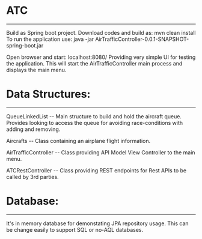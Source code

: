 # ATC
--------
Build as Spring boot project.
Download codes and build as:   mvn clean install
To run the application use:    java -jar AirTrafficController-0.0.1-SNAPSHOT-spring-boot.jar

Open browser and start:  localhost:8080/
Providing very simple UI for testing the application. This will start the AirTrafficController 
main process and displays the main menu.



# Data Structures:
-------------------

QueueLinkedList -- Main structure to build and hold the aircraft queue. Provides looking to 
                   access the queue for avoiding race-conditions with adding and removing.

Aircrafts -- Class containing an airplane flight information.

AirTrafficController -- Class providing API Model View Controller to the main menu.

ATCRestController -- Class providing REST endpoints for Rest APIs to be called by 3rd parties.



# Database:
------------
It's in memory database for demonstating JPA repository usage. This can be change easily to support SQL or
no-AQL databases. 



